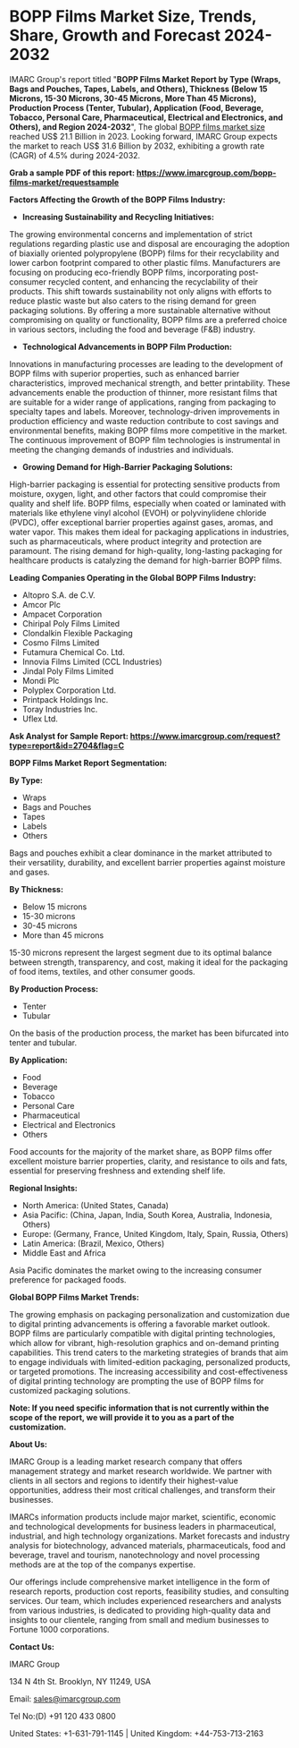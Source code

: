 ﻿# **BOPP Films Market Size, Trends, Share, Growth and Forecast 2024-2032**
IMARC Group's report titled "**BOPP Films Market Report by Type (Wraps, Bags and Pouches, Tapes, Labels, and Others), Thickness (Below 15 Microns, 15-30 Microns, 30-45 Microns, More Than 45 Microns), Production Process (Tenter, Tubular), Application (Food, Beverage, Tobacco, Personal Care, Pharmaceutical, Electrical and Electronics, and Others), and Region 2024-2032**", The global [BOPP films market size](https://www.imarcgroup.com/bopp-films-market) reached US$ 21.1 Billion in 2023. Looking forward, IMARC Group expects the market to reach US$ 31.6 Billion by 2032, exhibiting a growth rate (CAGR) of 4.5% during 2024-2032.

**Grab a sample PDF of this report: <https://www.imarcgroup.com/bopp-films-market/requestsample>**

**Factors Affecting the Growth of the BOPP Films Industry:**

- **Increasing Sustainability and Recycling Initiatives:**

The growing environmental concerns and implementation of strict regulations regarding plastic use and disposal are encouraging the adoption of biaxially oriented polypropylene (BOPP) films for their recyclability and lower carbon footprint compared to other plastic films. Manufacturers are focusing on producing eco-friendly BOPP films, incorporating post-consumer recycled content, and enhancing the recyclability of their products. This shift towards sustainability not only aligns with efforts to reduce plastic waste but also caters to the rising demand for green packaging solutions. By offering a more sustainable alternative without compromising on quality or functionality, BOPP films are a preferred choice in various sectors, including the food and beverage (F&B) industry.

- **Technological Advancements in BOPP Film Production:**

Innovations in manufacturing processes are leading to the development of BOPP films with superior properties, such as enhanced barrier characteristics, improved mechanical strength, and better printability. These advancements enable the production of thinner, more resistant films that are suitable for a wider range of applications, ranging from packaging to specialty tapes and labels. Moreover, technology-driven improvements in production efficiency and waste reduction contribute to cost savings and environmental benefits, making BOPP films more competitive in the market. The continuous improvement of BOPP film technologies is instrumental in meeting the changing demands of industries and individuals.

- **Growing Demand for High-Barrier Packaging Solutions:**

High-barrier packaging is essential for protecting sensitive products from moisture, oxygen, light, and other factors that could compromise their quality and shelf life. BOPP films, especially when coated or laminated with materials like ethylene vinyl alcohol (EVOH) or polyvinylidene chloride (PVDC), offer exceptional barrier properties against gases, aromas, and water vapor. This makes them ideal for packaging applications in industries, such as pharmaceuticals, where product integrity and protection are paramount. The rising demand for high-quality, long-lasting packaging for healthcare products is catalyzing the demand for high-barrier BOPP films.

**Leading Companies Operating in the Global BOPP Films Industry:**

- Altopro S.A. de C.V.
- Amcor Plc
- Ampacet Corporation
- Chiripal Poly Films Limited
- Clondalkin Flexible Packaging
- Cosmo Films Limited
- Futamura Chemical Co. Ltd.
- Innovia Films Limited (CCL Industries)
- Jindal Poly Films Limited
- Mondi Plc
- Polyplex Corporation Ltd.
- Printpack Holdings Inc.
- Toray Industries Inc.
- Uflex Ltd.

**Ask Analyst for Sample Report: <https://www.imarcgroup.com/request?type=report&id=2704&flag=C>**

**BOPP Films Market Report Segmentation:**

**By Type:**

- Wraps
- Bags and Pouches
- Tapes
- Labels
- Others

Bags and pouches exhibit a clear dominance in the market attributed to their versatility, durability, and excellent barrier properties against moisture and gases.

**By Thickness:**

- Below 15 microns
- 15-30 microns
- 30-45 microns
- More than 45 microns

15-30 microns represent the largest segment due to its optimal balance between strength, transparency, and cost, making it ideal for the packaging of food items, textiles, and other consumer goods.

**By Production Process:**

- Tenter
- Tubular

On the basis of the production process, the market has been bifurcated into tenter and tubular.

**By Application:**

- Food
- Beverage
- Tobacco
- Personal Care
- Pharmaceutical
- Electrical and Electronics
- Others

Food accounts for the majority of the market share, as BOPP films offer excellent moisture barrier properties, clarity, and resistance to oils and fats, essential for preserving freshness and extending shelf life.

**Regional Insights:**

- North America: (United States, Canada)
- Asia Pacific: (China, Japan, India, South Korea, Australia, Indonesia, Others)
- Europe: (Germany, France, United Kingdom, Italy, Spain, Russia, Others)
- Latin America: (Brazil, Mexico, Others)
- Middle East and Africa

Asia Pacific dominates the market owing to the increasing consumer preference for packaged foods.

**Global BOPP Films Market Trends:**

The growing emphasis on packaging personalization and customization due to digital printing advancements is offering a favorable market outlook. BOPP films are particularly compatible with digital printing technologies, which allow for vibrant, high-resolution graphics and on-demand printing capabilities. This trend caters to the marketing strategies of brands that aim to engage individuals with limited-edition packaging, personalized products, or targeted promotions. The increasing accessibility and cost-effectiveness of digital printing technology are prompting the use of BOPP films for customized packaging solutions.

**Note: If you need specific information that is not currently within the scope of the report, we will provide it to you as a part of the customization.**

**About Us:**

IMARC Group is a leading market research company that offers management strategy and market research worldwide. We partner with clients in all sectors and regions to identify their highest-value opportunities, address their most critical challenges, and transform their businesses.

IMARCs information products include major market, scientific, economic and technological developments for business leaders in pharmaceutical, industrial, and high technology organizations. Market forecasts and industry analysis for biotechnology, advanced materials, pharmaceuticals, food and beverage, travel and tourism, nanotechnology and novel processing methods are at the top of the companys expertise.

Our offerings include comprehensive market intelligence in the form of research reports, production cost reports, feasibility studies, and consulting services. Our team, which includes experienced researchers and analysts from various industries, is dedicated to providing high-quality data and insights to our clientele, ranging from small and medium businesses to Fortune 1000 corporations.

**Contact Us:**

IMARC Group

134 N 4th St. Brooklyn, NY 11249, USA

Email: sales@imarcgroup.com

Tel No:(D) +91 120 433 0800

United States: +1-631-791-1145 | United Kingdom: +44-753-713-2163
